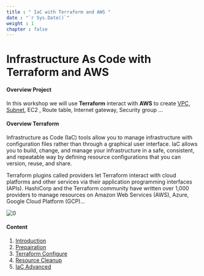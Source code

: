 ```yaml
---
title : " IaC with Terraform and AWS "
date : "`r Sys.Date()`"
weight : 1
chapter : false
---
```


# Infrastructure As Code with Terraform and AWS

#### Overview Project

In this workshop we will use **Terraform** interact with **AWS** to create
[VPC, Subnet](https://nonotnonez.github.io/ws-0001/3-tfconfig/3.1-vpcsubnet/),
EC2 , Route table, Internet gateway, Security group ...

#### Overview Terraform

Infrastructure as Code (IaC) tools allow you to manage infrastructure with configuration files rather than through a graphical user interface. IaC allows you to build, change, and manage your infrastructure in a safe, consistent, and repeatable way by defining resource configurations that you can version, reuse, and share.

Terraform plugins called providers let Terraform interact with cloud platforms and other services via their application programming interfaces (APIs). HashiCorp and the Terraform community have written over 1,000 providers to manage resources on Amazon Web Services (AWS), Azure, Google Cloud Platform (GCP)...

![0](/ws-0001/images/1/tf-hashicorp.png?featherlight=false&width=50pc)

#### Content

1. [Introduction](/ws-0001/1-intro/)
2. [Prepairation](/ws-0001/2-prepair/)
3. [Terraform Configure](/ws-0001/3-tfconfig/)
4. [Resource Cleanup](/ws-0001/4-cleanup/)
5. [IaC Advanced](/ws-0001/5-iac/)